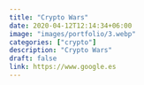 ```yaml
---
title: "Crypto Wars"
date: 2020-04-12T12:14:34+06:00
image: "images/portfolio/3.webp"
categories: ["crypto"]
description: "Crypto Wars"
draft: false
link: https://www.google.es
---
```

